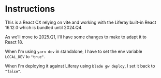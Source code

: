 # Instructions

This is a React CX relying on vite and working with the Liferay built-in React 16.12.0
which is bundled until 2024.Q4.

As we'll move to 2025.Q1, I'll have some changes to make to adapt it to React 18.

When I'm using `yarn dev` in standalone, I have to set the env variable `LOCAL_DEV`
to `"true"`.

When I'm deploying it against Liferay using `blade gw deploy`, I set it back to
`"false"`.